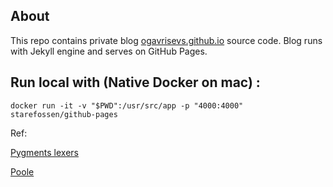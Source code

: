 
About
-----

This repo contains private blog [ogavrisevs.github.io](http://ogavrisevs.github.io/) source code. Blog runs with Jekyll engine and serves on GitHub Pages.

Run local with (Native Docker on mac) :
---------------  

    docker run -it -v "$PWD":/usr/src/app -p "4000:4000" starefossen/github-pages

Ref:

  [Pygments lexers](http://pygments.org/docs/lexers/)

  [Poole](https://github.com/poole/poole)
